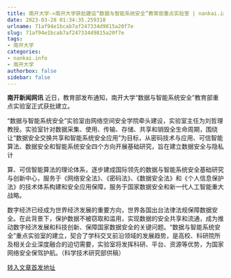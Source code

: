 ```yaml
---
title: 南开大学->南开大学获批建设“数据与智能系统安全”教育部重点实验室 | nankai.info
date: 2023-03-28 01:34:35.259318
urlname: 71af94e1bcab7af247334d9815a20f7e
slug: 71af94e1bcab7af247334d9815a20f7e
tags: 
- 南开大学
categories:
- nankai.info
- 南开大学
authorbox: false
sidebar: false
---
```

**南开新闻网讯** 近日，教育部发布通知，南开大学“数据与智能系统安全”教育部重点实验室正式获批建立。

“数据与智能系统安全”实验室由网络空间安全学院牵头建设，实验室主任为刘哲理教授。实验室针对数据采集、使用、传输、存储、共享和销毁全生命周期，围绕让“数据安全交换共享和智能系统安全应用”为目标，从密码技术与应用、可信智能算法、数据安全和智能系统安全四个方向开展基础研究，旨在建立数据安全与隐私计
<!--more-->
算、可信智能算法的理论体系，逐步建成国际领先的数据与智能系统安全基础研究与创新中心，服务于《网络安全法》、《密码法》、《数据安全法》和《个人信息保护法》的技术体系构建和安全应用保障，服务于国家数据安全和新一代人工智能重大战略。

数字经济已经成为世界经济发展的重要方向，世界各国出台法律法规保障数据安全。在此背景下，保护数据不被窃取和滥用，实现数据的安全共享和流通，成为推动数字经济发展和科技创新、保障国家数据安全的关键问题。“数据与智能系统安全”重点实验室的建立，契合了学科交叉前沿领域的发展趋势，是高校、科研院所及相关企业深度融合的迫切需要，实验室将发挥科研、平台、资源等优势，为国家网络安全保驾护航。（科学技术研究部供稿）



[转入文章首发地址](http://news.nankai.edu.cn/ywsd/system/2023/03/21/030054989.shtml)